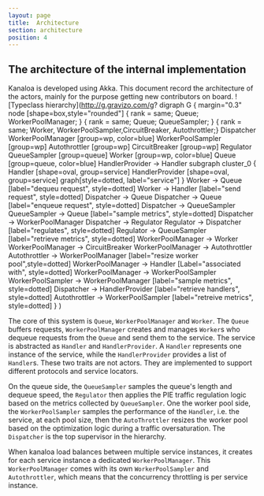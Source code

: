 ```yaml
---
layout: page
title:  Architecture
section: architecture
position: 4
---
```



## The architecture of the internal implementation

Kanaloa is developed using Akka. This document record the architecture of the actors, mainly for the purpose getting new contributors on board.
![Typeclass hierarchy](http://g.gravizo.com/g?
  digraph G {
    margin="0.3"
    node [shape=box,style="rounded"]
    { rank = same; Queue; WorkerPoolManager; }
    { rank = same; Queue; QueueSampler; }
    { rank = same; Worker, WorkerPoolSampler,CircuitBreaker, Autothrottler;}
    Dispatcher
    WorkerPoolManager [group=wp, color=blue]
    WorkerPoolSampler [group=wp]
    Autothrottler [group=wp]
    CircuitBreaker [group=wp]
    Regulator
    QueueSampler [group=queue]
    Worker [group=wp, color=blue]
    Queue [group=queue, color=blue]
       HandlerProvider -> Handler
    subgraph cluster_0 {
     Handler [shape=oval, group=service]
     HandlerProvider [shape=oval, group=service]
      graph[style=dotted, label="service"]
    }
    Worker -> Queue [label="dequeu request", style=dotted]
    Worker -> Handler [label="send request", style=dotted]
    Dispatcher -> Queue
    Dispatcher -> Queue [label="enqueue request", style=dotted]
    Dispatcher -> QueueSampler
    QueueSampler -> Queue [label="sample metrics", style=dotted]
    Dispatcher -> WorkerPoolManager
    Dispatcher -> Regulator
    Regulator -> Dispatcher [label="regulates", style=dotted]
    Regulator -> QueueSampler [label="retrieve metrics", style=dotted]
    WorkerPoolManager -> Worker
    WorkerPoolManager -> CircuitBreaker
    WorkerPoolManager -> Autothrottler
    Autothrottler -> WorkerPoolManager [label="resize worker pool",style=dotted]
    WorkerPoolManager -> Handler [Label="associated with", style=dotted]
    WorkerPoolManager -> WorkerPoolSampler
    WorkerPoolSampler -> WorkerPoolManager [label="sample metrics", style=dotted]
    Dispatcher -> HandlerProvider [label="retrieve handlers", style=dotted]
    Autothrottler -> WorkerPoolSampler [label="retreive metrics", style=dotted]
  }
)

The core of this system is `Queue`, `WorkerPoolManager` and `Worker`. The `Queue` buffers requests, `WorkerPoolManager` creates and manages `Worker`s who dequeue requests from the `Queue` and send them to the service. The service is abstracted as `Handler` and `HandlerProvider`. A `Handler` represents one instance of the service, while the `HandlerProvider` provides a list of `Handler`s. These two traits are not actors. They are implemented to support different protocols and service locators.

On the queue side, the `QueueSampler` samples the queue's length and dequeue speed, the `Regulator` then applies the PIE traffic regulation logic based on the metrics collected by `QueueSampler`.
One the worker pool side, the `WorkerPoolSampler` samples the performance of the `Handler`, i.e. the service, at each pool size, then the `AutoThrottler` resizes the worker pool based on the optimization logic during a traffic oversaturation.  The `Dispatcher` is the top supervisor in the hierarchy.

When kanaloa load balances between multiple service instances, it creates for each service instance a dedicated `WorkerPoolManager`. This `WorkerPoolManager` comes with its own `WorkerPoolSampler` and `Autothrottler`, which means that the concurrency throttling is per service instance.
